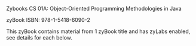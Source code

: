 Zybooks CS 01A: Object-Oriented Programming Methodologies in Java

zyBook ISBN: 978-1-5418-6090-2

This zyBook contains material from 1 zyBook title and has zyLabs enabled, see details for each below.

